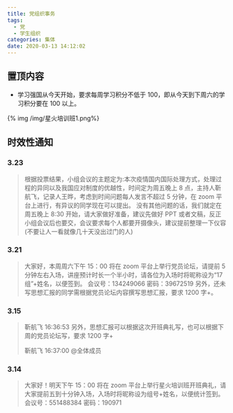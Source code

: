 ```yaml
---
title: 党组织事务
tags:
  - 党
  - 学生组织
categories: 集体
date: 2020-03-13 14:12:02
---
```


<!--more-->

## 置顶内容

- 学习强国从今天开始，要求每周学习积分不低于 100，即从今天到下周六的学习积分要在 100 以上。

{% img /img/星火培训班1.png%}

## 时效性通知

### 3.23

> 根据投票结果，小组会议的主题定为:本次疫情国内国际处理方式，处理过程的异同以及我国应对制度的优越性，时间定为周五晚上 8 点，主持人靳航飞，记录人王晔，考虑到时间问题每人发言不超过 5 分钟，在 zoom 平台上进行，有异议的同学现在可以提出。
> 没有其他问题的话，我们就定在周五晚上 8:30 开始，请大家做好准备，建议先做好 PPT 或者文稿，反正小组会议后也要交，会议要求每个人都要开摄像头，建议提前整理一下仪容(不要让人一看就像几十天没出过门的人)

### 3.21

> 大家好，本周周六下午 15：00 将在 zoom 平台上举行党员论坛，请提前 5 分钟左右入场，讲座预计时长一个半小时，请各位为入场时将昵称设为“17 组”+姓名，以便签到。
> 会议号：134249066
> 密码：39672519
> 另外，还未写思想汇报的同学需根据党员论坛内容撰写思想汇报，要求 1200 字+。

### 3.15

> 靳航飞 16:36:53
> 另外，思想汇报可以根据这次开班典礼写，也可以根据下周的党员论坛写，要求 1200 字+
>
> 靳航飞 16:37:00
> @全体成员

### 3.14

> 大家好！明天下午 15：00 将在 zoom 平台上举行星火培训班开班典礼，请大家提前五到十分钟入场，入场时将昵称设为组号+姓名，以便统计签到。
> 会议号：551488384
> 密码：190971

